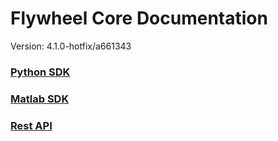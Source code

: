 # Flywheel Core Documentation
Version: 4.1.0-hotfix/a661343

### [Python SDK](python/)

### [Matlab SDK](matlab/)

### [Rest API](swagger/index.html)

